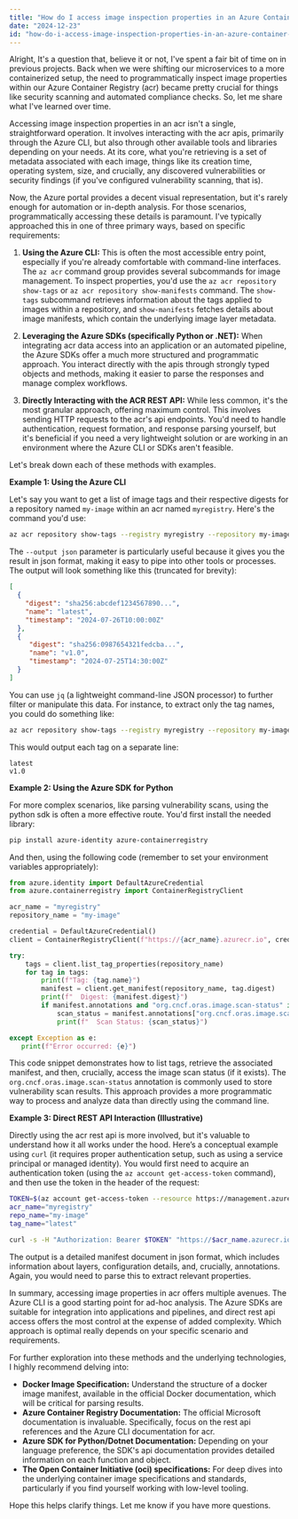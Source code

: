 ```yaml
---
title: "How do I access image inspection properties in an Azure Container Registry?"
date: "2024-12-23"
id: "how-do-i-access-image-inspection-properties-in-an-azure-container-registry"
---
```


Alright,  It's a question that, believe it or not, I've spent a fair bit of time on in previous projects. Back when we were shifting our microservices to a more containerized setup, the need to programmatically inspect image properties within our Azure Container Registry (acr) became pretty crucial for things like security scanning and automated compliance checks. So, let me share what I've learned over time.

Accessing image inspection properties in an acr isn't a single, straightforward operation. It involves interacting with the acr apis, primarily through the Azure CLI, but also through other available tools and libraries depending on your needs. At its core, what you're retrieving is a set of metadata associated with each image, things like its creation time, operating system, size, and crucially, any discovered vulnerabilities or security findings (if you've configured vulnerability scanning, that is).

Now, the Azure portal provides a decent visual representation, but it's rarely enough for automation or in-depth analysis. For those scenarios, programmatically accessing these details is paramount. I've typically approached this in one of three primary ways, based on specific requirements:

1. **Using the Azure CLI:** This is often the most accessible entry point, especially if you're already comfortable with command-line interfaces. The `az acr` command group provides several subcommands for image management. To inspect properties, you'd use the `az acr repository show-tags` or `az acr repository show-manifests` command. The `show-tags` subcommand retrieves information about the tags applied to images within a repository, and `show-manifests` fetches details about image manifests, which contain the underlying image layer metadata.

2. **Leveraging the Azure SDKs (specifically Python or .NET):** When integrating acr data access into an application or an automated pipeline, the Azure SDKs offer a much more structured and programmatic approach. You interact directly with the apis through strongly typed objects and methods, making it easier to parse the responses and manage complex workflows.

3. **Directly Interacting with the ACR REST API:** While less common, it's the most granular approach, offering maximum control. This involves sending HTTP requests to the acr's api endpoints. You'd need to handle authentication, request formation, and response parsing yourself, but it's beneficial if you need a very lightweight solution or are working in an environment where the Azure CLI or SDKs aren't feasible.

Let's break down each of these methods with examples.

**Example 1: Using the Azure CLI**

Let's say you want to get a list of image tags and their respective digests for a repository named `my-image` within an acr named `myregistry`. Here's the command you'd use:

```bash
az acr repository show-tags --registry myregistry --repository my-image --output json
```

The `--output json` parameter is particularly useful because it gives you the result in json format, making it easy to pipe into other tools or processes. The output will look something like this (truncated for brevity):

```json
[
  {
    "digest": "sha256:abcdef1234567890...",
    "name": "latest",
    "timestamp": "2024-07-26T10:00:00Z"
  },
  {
     "digest": "sha256:0987654321fedcba...",
     "name": "v1.0",
     "timestamp": "2024-07-25T14:30:00Z"
  }
]
```

You can use `jq` (a lightweight command-line JSON processor) to further filter or manipulate this data. For instance, to extract only the tag names, you could do something like:

```bash
az acr repository show-tags --registry myregistry --repository my-image --output json | jq -r '.[].name'
```

This would output each tag on a separate line:

```
latest
v1.0
```

**Example 2: Using the Azure SDK for Python**

For more complex scenarios, like parsing vulnerability scans, using the python sdk is often a more effective route. You'd first install the needed library:

```bash
pip install azure-identity azure-containerregistry
```

And then, using the following code (remember to set your environment variables appropriately):

```python
from azure.identity import DefaultAzureCredential
from azure.containerregistry import ContainerRegistryClient

acr_name = "myregistry"
repository_name = "my-image"

credential = DefaultAzureCredential()
client = ContainerRegistryClient(f"https://{acr_name}.azurecr.io", credential)

try:
    tags = client.list_tag_properties(repository_name)
    for tag in tags:
        print(f"Tag: {tag.name}")
        manifest = client.get_manifest(repository_name, tag.digest)
        print(f"  Digest: {manifest.digest}")
        if manifest.annotations and "org.cncf.oras.image.scan-status" in manifest.annotations:
            scan_status = manifest.annotations["org.cncf.oras.image.scan-status"]
            print(f"  Scan Status: {scan_status}")

except Exception as e:
   print(f"Error occurred: {e}")
```

This code snippet demonstrates how to list tags, retrieve the associated manifest, and then, crucially, access the image scan status (if it exists). The `org.cncf.oras.image.scan-status` annotation is commonly used to store vulnerability scan results. This approach provides a more programmatic way to process and analyze data than directly using the command line.

**Example 3: Direct REST API Interaction (Illustrative)**

Directly using the acr rest api is more involved, but it's valuable to understand how it all works under the hood. Here’s a conceptual example using `curl` (it requires proper authentication setup, such as using a service principal or managed identity). You would first need to acquire an authentication token (using the `az account get-access-token` command), and then use the token in the header of the request:

```bash
TOKEN=$(az account get-access-token --resource https://management.azure.com | jq -r '.accessToken')
acr_name="myregistry"
repo_name="my-image"
tag_name="latest"

curl -s -H "Authorization: Bearer $TOKEN" "https://$acr_name.azurecr.io/v2/$repo_name/manifests/$tag_name" -H "Accept: application/vnd.docker.distribution.manifest.v2+json"
```

The output is a detailed manifest document in json format, which includes information about layers, configuration details, and, crucially, annotations. Again, you would need to parse this to extract relevant properties.

In summary, accessing image properties in acr offers multiple avenues. The Azure CLI is a good starting point for ad-hoc analysis. The Azure SDKs are suitable for integration into applications and pipelines, and direct rest api access offers the most control at the expense of added complexity. Which approach is optimal really depends on your specific scenario and requirements.

For further exploration into these methods and the underlying technologies, I highly recommend delving into:

*   **Docker Image Specification:** Understand the structure of a docker image manifest, available in the official Docker documentation, which will be critical for parsing results.
*   **Azure Container Registry Documentation:** The official Microsoft documentation is invaluable. Specifically, focus on the rest api references and the Azure CLI documentation for acr.
*   **Azure SDK for Python/Dotnet Documentation:** Depending on your language preference, the SDK's api documentation provides detailed information on each function and object.
*   **The Open Container Initiative (oci) specifications:** For deep dives into the underlying container image specifications and standards, particularly if you find yourself working with low-level tooling.

Hope this helps clarify things. Let me know if you have more questions.
